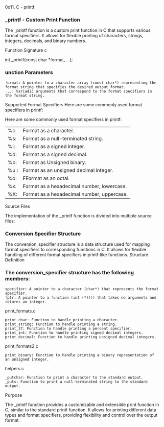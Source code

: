 0x11. C - printf


<h3>_printf - Custom Print Function</h3>

The _printf function is a custom print function in C that supports various format specifiers. It allows for flexible printing of characters, strings, integers, decimals, and binary numbers.

Function Signature
c

int _printf(const char *format, ...);

<h3>unction Parameters</h3>

    format: A pointer to a character array (const char*) representing the format string that specifies the desired output format.
    ...: Variadic arguments that correspond to the format specifiers in the format string.

Supported Format Specifiers
Here are some commonly used format specifiers in printf:
<table>
   <tr> Here are some commonly used format specifiers in printf:</tr>
    <tr><td>%c:</td> <td> Format as a character.</td></tr>
    <tr><td> %s:</td> <td>Format as a null-terminated string.</td></tr>
     <tr><td> %i:</td> <td>Format as a signed integer.</td></tr>
    <tr><td>%d:</td> <td>Format as a signed decimal.</td></tr>
     <tr><td> %b:</td> <td>Format as Unsigned binary.</td></tr>
    <tr><td>%u :</td> <td>Format as an unsigned decimal integer.</td></tr>
     <tr><td> %o:</td> <td>FFormat as an octal.</td></tr>
    <tr><td>%x: </td> <td>Format as a hexadecimal number, lowercase.</td></tr>
     <tr><td>%X: </td> <td>Format as a hexadecimal number, uppercase.</td></tr>
</table>

Source Files

The implementation of the _printf function is divided into multiple source files:

<h3>Conversion Specifier Structure
</h3>
The conversion_specifier structure is a data structure used for mapping format specifiers to corresponding functions in C. It allows for flexible handling of different format specifiers in printf-like functions.
Structure Definition

<h3>The conversion_specifier structure has the following members:</h3>

    specifier: A pointer to a character (char*) that represents the format specifier.
    fptr: A pointer to a function (int (*)()) that takes no arguments and returns an integer.

print_formats.c

    print_char: Function to handle printing a character.
    print_string: Function to handle printing a string.
    print_37: Function to handle printing a percent specifier.
    print_int: Function to handle printing signed decimal integers.
    print_decimal: Function to handle printing unsigned decimal integers.

print_formats2.c

    print_binary: Function to handle printing a binary representation of an unsigned integer.

helpers.c

    _putchar: Function to print a character to the standard output.
    _puts: Function to print a null-terminated string to the standard output.

Purpose

The _printf function provides a customizable and extensible print function in C, similar to the standard printf function. It allows for printing different data types and format specifiers, providing flexibility and control over the output format.